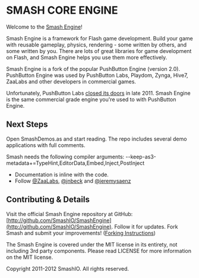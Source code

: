 SMASH CORE ENGINE
=================

Welcome to the [Smash Engine](http://www.smash.io)!

Smash Engine is a framework for Flash game development. Build your game 
with reusable gameplay, physics, rendering - some 
written by others, and some written by you. There are lots of great libraries 
for game development on Flash, and Smash Engine helps you use them more 
effectively.

Smash Engine is a fork of the popular PushButton Engine (version 2.0).  PushButton Engine was used by PushButton Labs, Playdom, Zynga, Hive7, ZaaLabs and other developers in commercial games.

Unfortunately, PushButton Labs [closed its doors](http://pushbuttonlabs.com/) in late 2011.  Smash Engine is the same commercial grade engine you're used to with PushButton Engine.

Next Steps
----------

Open SmashDemos.as and start reading. The repo includes several demo applications with full comments.

Smash needs the following compiler arguments: --keep-as3-metadata+=TypeHint,EditorData,Embed,Inject,PostInject

* Documentation is inline with the code.
* Follow [@ZaaLabs](http://twitter.com/zaalabs), [@jnbeck](http://twitter.com/jnbeck) and [@jeremysaenz](http://twitter.com/jeremysaenz)

Contributing & Details
----------------------

Visit the official Smash Engine repository at GitHub: [http://github.com/SmashIO/SmashEngine](http://github.com/SmashIO/SmashEngine). Follow it for updates. Fork Smash and submit your improvements!  ([Forking Instructions](http://help.github.com/forking/))

The Smash Engine is covered under the MIT license in its entirety,
not including 3rd party components. Please read LICENSE for more 
information on the MIT license.

Copyright 2011-2012 SmashIO. All rights reserved.